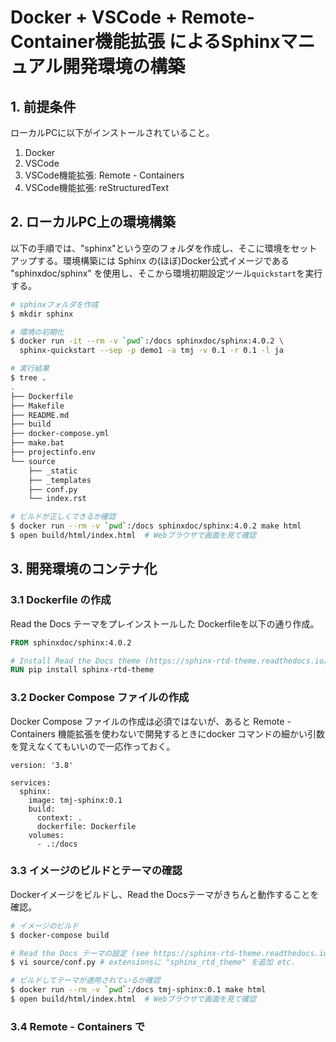 # Docker + VSCode + Remote-Container機能拡張 によるSphinxマニュアル開発環境の構築

## 1. 前提条件

ローカルPCに以下がインストールされていること。

1. Docker
1. VSCode
1. VSCode機能拡張: Remote - Containers
1. VSCode機能拡張: reStructuredText

## 2. ローカルPC上の環境構築

以下の手順では、"sphinx"という空のフォルダを作成し、そこに環境をセットアップする。環境構築には Sphinx の(ほぼ)Docker公式イメージである "sphinxdoc/sphinx" を使用し、そこから環境初期設定ツール`quickstart`を実行する。

```bash
# sphinxフォルダを作成
$ mkdir sphinx

# 環境の初期化
$ docker run -it --rm -v `pwd`:/docs sphinxdoc/sphinx:4.0.2 \
  sphinx-quickstart --sep -p demo1 -a tmj -v 0.1 -r 0.1 -l ja

# 実行結果
$ tree .
.
├── Dockerfile
├── Makefile
├── README.md
├── build
├── docker-compose.yml
├── make.bat
├── projectinfo.env
└── source
    ├── _static
    ├── _templates
    ├── conf.py
    └── index.rst

# ビルドが正しくできるか確認
$ docker run --rm -v `pwd`:/docs sphinxdoc/sphinx:4.0.2 make html
$ open build/html/index.html  # Webブラウザで画面を見て確認
```

## 3. 開発環境のコンテナ化

### 3.1 Dockerfile の作成

Read the Docs テーマをプレインストールした Dockerfileを以下の通り作成。

```Dockerfile
FROM sphinxdoc/sphinx:4.0.2

# Install Read the Docs theme (https://sphinx-rtd-theme.readthedocs.io/en/stable/)
RUN pip install sphinx-rtd-theme
```

### 3.2 Docker Compose ファイルの作成

Docker Compose ファイルの作成は必須ではないが、あると Remote - Containers 機能拡張を使わないで開発するときにdocker コマンドの細かい引数を覚えなくてもいいので一応作っておく。

```Docker-Compose
version: '3.8'

services:
  sphinx:
    image: tmj-sphinx:0.1
    build:
      context: .
      dockerfile: Dockerfile
    volumes:
      - .:/docs
```

### 3.3 イメージのビルドとテーマの確認

Dockerイメージをビルドし、Read the Docsテーマがきちんと動作することを確認。

```bash
# イメージのビルド
$ docker-compose build

# Read the Docs テーマの設定 (see https://sphinx-rtd-theme.readthedocs.io/en/stable/)
$ vi source/conf.py # extensionsに "sphinx_rtd_theme" を追加 etc.

# ビルドしてテーマが適用されているか確認
$ docker run --rm -v `pwd`:/docs tmj-sphinx:0.1 make html
$ open build/html/index.html  # Webブラウザで画面を見て確認
```

### 3.4 Remote - Containers で
